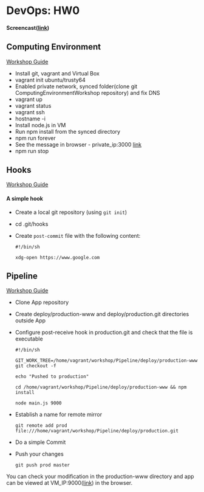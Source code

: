 # DevOps: HW0
#### Screencast([link](https://youtu.be/atX1i56iOVk))

## Computing Environment

[Workshop Guide](https://github.com/chrisparnin/ComputingEnvironmentsWorkshop/blob/master/VM.md)
* Install git, vagrant and Virtual Box
* vagrant init ubuntu/trusty64
* Enabled private network, synced folder(clone git ComputingEnvironmentWorkshop repository) and fix DNS
* vagrant up
* vagrant status
* vagrant ssh
* hostname -i
* Install node.js in VM
* Run npm install from the synced directory
* npm run forever
* See the message in browser - private_ip:3000 [link](http://192.168.18.23:3000/)
* npm run stop


## Hooks
[Workshop Guide](https://github.com/CSC-DevOps/Course/blob/master/Workshops/PipelineBasics.md)
#### A simple hook

* Create a local git repository (using `git init`)
* cd .git/hooks
* Create `post-commit` file with the following content:

    `#!/bin/sh`
    
    `xdg-open https://www.google.com`

## Pipeline
[Workshop Guide](https://github.com/CSC-DevOps/Course/blob/master/Workshops/PipelineBasics.md)
* Clone App repository
* Create deploy/production-www and deploy/production.git directories outside App
* Configure post-receive hook in production.git and check that the file is executable

    `#!/bin/sh`
    
    `GIT_WORK_TREE=/home/vagrant/workshop/Pipeline/deploy/production-www git checkout -f`
    
    `echo "Pushed to production"`
    
    `cd /home/vagrant/workshop/Pipeline/deploy/production-www && npm install`
    
    `node main.js 9000`

* Establish a name for remote mirror

    `git remote add prod file:///home/vagrant/workshop/Pipeline/deploy/production.git`

* Do a simple Commit
* Push your changes

    `git push prod master`

 You can check your modification in the production-www directory and app can be viewed at VM_IP:9000([link](http://192.168.18.23:9000/)) in the browser. 
